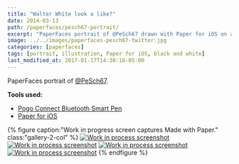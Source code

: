 ```yaml
---
title: "Walter White look a like?"
date: 2014-03-13
path: /paperfaces/pesch67-portrait/
excerpt: "PaperFaces portrait of @PeSch67 drawn with Paper for iOS on an iPad."
image: ../../images/paperfaces-pesch67-twitter.jpg
categories: [paperfaces]
tags: [portrait, illustration, Paper for iOS, black and white]
last_modified_at: 2017-01-17T14:30:16-05:00
---
```


PaperFaces portrait of [@PeSch67](https://twitter.com/PeSch67).

**Tools used:**

- [Pogo Connect Bluetooth Smart Pen](https://www.amazon.com/gp/product/B009K448L4/ref=as_li_ss_tl?ie=UTF8&camp=1789&creative=390957&creativeASIN=B009K448L4&linkCode=as2&tag=mademist-20)
- [Paper for iOS](https://paper.bywetransfer.com/)

{% figure caption:"Work in progress screen captures Made with Paper." class:"gallery-2-col" %}
[![Work in process screenshot](../../images/paperfaces-pesch67-process-1-600.jpg)](../../images/paperfaces-pesch67-process-1-lg.jpg)
[![Work in process screenshot](../../images/paperfaces-pesch67-process-2-600.jpg)](../../images/paperfaces-pesch67-process-2-lg.jpg)
[![Work in process screenshot](../../images/paperfaces-pesch67-process-3-600.jpg)](../../images/paperfaces-pesch67-process-3-lg.jpg)
[![Work in process screenshot](../../images/paperfaces-pesch67-process-4-600.jpg)](../../images/paperfaces-pesch67-process-4-lg.jpg)
{% endfigure %}

